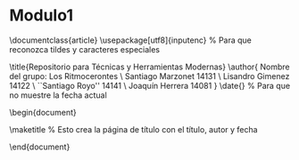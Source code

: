 # Modulo1
\documentclass{article}
\usepackage[utf8]{inputenc} % Para que reconozca tildes y caracteres especiales

\title{Repositorio para Técnicas y Herramientas Modernas}
\author{
    Nombre del grupo: Los Ritmocerontes \\
    Santiago Marzonet 14131 \\
    Lisandro Gimenez 14122 \\
    ``Santiago Royo'' 14141 \\
    Joaquín Herrera 14081
}
\date{} % Para que no muestre la fecha actual

\begin{document}

\maketitle % Esto crea la página de título con el título, autor y fecha

\end{document}
